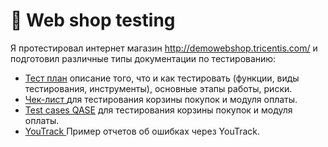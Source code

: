 # 🛒 Web shop testing 

Я протестировал интернет магазин http://demowebshop.tricentis.com/ и подготовил различные типы документации по тестированию: 

 <ul>
<li>  <a href="https://docs.google.com/spreadsheets/d/1k1eH6m_-Ugfo6Vo9NvkQUl-AtBbCVXX48FveNiyn7gg/edit#gid=0"> Тест план</a> описание того, что и как тестировать (функции, виды тестирования, инструменты), основные этапы работы, риски.  </li> 
<li>  <a href="https://docs.google.com/spreadsheets/d/184z5mI5SnTwOcOxC2imQd3nLCgDdJhOlTUWTBlY1_Fo/edit#gid=0"> Чек-лист </a> 
для тестирования корзины покупок и модуля оплаты.  </li>
<li>  <a href="https://drive.google.com/file/d/1gUPFjUHjuDRtUhlG1kMJ19CArEhhOBMk/view?usp=sharing"> Test cases QASE</a> 
для тестирования корзины покупок и модуля оплаты.  </li>
<li>  <a href="https://drive.google.com/file/d/1jSGR0Kq3iCRABYgs9qh7cnDg7gvrU78O/view?usp=sharing"> YouTrack </a> Пример отчетов об ошибках через YouTrack. </li>
</ul> 